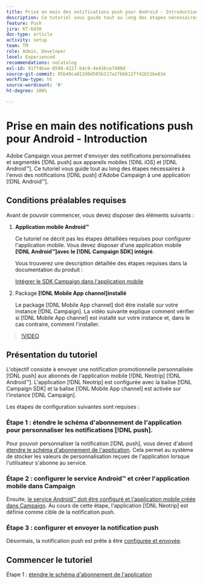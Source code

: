 ```yaml
---
title: Prise en main des notifications push pour Android - Introduction
description: Ce tutoriel vous guide tout au long des étapes nécessaires à l'envoi de notifications push depuis Adobe Campaign et à la réception de ces notifications dans votre application Android™.
feature: Push
jira: KT-6438
doc-type: article
activity: setup
team: TM
role: Admin, Developer
level: Experienced
recommendations: noCatalog
exl-id: 91ff4bae-8598-4227-b4c9-4e436ce7400d
source-git-commit: 05b49ca012d0d505b117a2fb6b12ff41b51be63e
workflow-type: ht
source-wordcount: '0'
ht-degree: 100%

---
```


# Prise en main des notifications push pour Android - Introduction

Adobe Campaign vous permet d&#39;envoyer des notifications personnalisées et segmentés [!DNL push] aux appareils mobiles [!DNL iOS] et [!DNL Android™]. Ce tutoriel vous guide tout au long des étapes nécessaires à l&#39;envoi des notifications [!DNL push] d&#39;Adobe Campaign à une application [!DNL Android™].

## Conditions préalables requises

Avant de pouvoir commencer, vous devez disposer des éléments suivants :

1) **Application mobile Android™**

   Ce tutoriel ne décrit pas les étapes détaillées requises pour configurer l&#39;application mobile. Vous devez disposer d&#39;une application mobile **[!DNL Android™]avec le [!DNL Campaign SDK] intégré**.

   Vous trouverez une description détaillée des étapes requises dans la documentation du produit :

   [Intégrer le SDK Campaign dans l&#39;application mobile](https://experienceleague.adobe.com/docs/campaign-classic/using/sending-messages/sending-push-notifications/integrating-campaign-sdk-into-the-mobile-application.html?lang=fr)

2) Package **[!DNL Mobile App channel]installé**

   Le package [!DNL Mobile App channel] doit être installé sur votre instance [!DNL Campaign]. La vidéo suivante explique comment vérifier si [!DNL Mobile App channel] est installé sur votre instance et, dans le cas contraire, comment l&#39;installer.

>[!VIDEO](https://video.tv.adobe.com/v/326544?quality=12&learn=on)

## Présentation du tutoriel

L&#39;objectif consiste à envoyer une notification promotionnelle personnalisée [!DNL push] aux abonnés de l&#39;application mobile [!DNL Neotrip] [!DNL Android™]. L&#39;application [!DNL Neotrip] est configurée avec la balise [!DNL Campaign SDK] et la balise [!DNL Mobile App channel] est activée sur l&#39;instance [!DNL Campaign].

Les étapes de configuration suivantes sont requises :

### Étape 1 : étendre le schéma d&#39;abonnement de l&#39;application pour personnaliser les notifications [!DNL push].

Pour pouvoir personnaliser la notification [!DNL push], vous devez d&#39;abord [étendre le schéma d&#39;abonnement de l&#39;application](/help/tutorial-get-started-with-push-notifications-for-android/extend-the-app-subscription-schema.md). Cela permet au système de stocker les valeurs de personnalisation reçues de l&#39;application lorsque l&#39;utilisateur s&#39;abonne au service.

### Étape 2 : configurer le service Android™ et créer l&#39;application mobile dans Campaign

Ensuite, [le service Android™ doit être configuré et l&#39;application mobile créée dans Campaign](/help/tutorial-get-started-with-push-notifications-for-android/configure-an-android-service-in-campaign.md). Au cours de cette étape, l&#39;application [!DNL Neotrip] est définie comme cible de la notification push.

### Étape 3 : configurer et envoyer la notification push

Désormais, la notification push est prête à être [configurée et envoyée](/help/tutorial-get-started-with-push-notifications-for-android/configure-and-send-push-notifications.md).

## Commencer le tutoriel

Étape 1 : [étendre le schéma d&#39;abonnement de l&#39;application](/help/tutorial-get-started-with-push-notifications-for-android/extend-the-app-subscription-schema.md)
